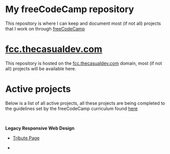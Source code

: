 # My freeCodeCamp repository
This repository is where I can keep and document most (if not all) projects that I work on through [freeCodeCamp](https://www.freecodecamp.org/learn/) 

# [fcc.thecasualdev.com](https://fcc.thecasualdev.com/)
This repository is hosted on the [fcc.thecasualdev.com](https://fcc.thecasualdev.com/) domain, most (if not all) projects will be available here.

# Active projects 
Below is a list of all active projects, all these projects are being completed to the guidelines set by the freeCodeCamp curriculum found [here](https://www.freecodecamp.org/learn)

<br>

<strong>Legacy Responsive Web Design</strong>

* [Tribute Page](https://fcc.thecasualdev.com/legacy-responsive-web-design/tribute-page/)

*
